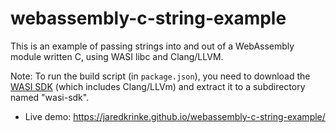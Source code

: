 # webassembly-c-string-example
This is an example of passing strings into and out of a WebAssembly module written C, using WASI libc and Clang/LLVM.

Note: To run the build script (in `package.json`), you need to download the [WASI SDK](https://github.com/WebAssembly/wasi-sdk) (which includes Clang/LLVm) and extract it to a subdirectory named "wasi-sdk".

* Live demo: https://jaredkrinke.github.io/webassembly-c-string-example/
